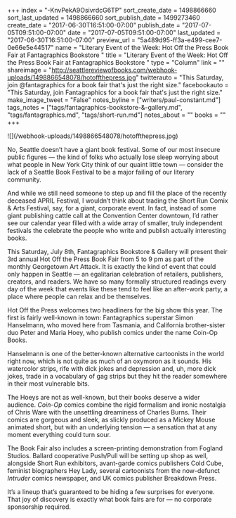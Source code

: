 +++
index = "-KnvPekA9OsivrdcG6TP"
sort_create_date = 1498866660
sort_last_updated = 1498866660
sort_publish_date = 1499273460
create_date = "2017-06-30T16:51:00-07:00"
publish_date = "2017-07-05T09:51:00-07:00"
date = "2017-07-05T09:51:00-07:00"
last_updated = "2017-06-30T16:51:00-07:00"
preview_url = "5a489d95-ff3a-e499-cee7-0e66e5e44517"
name = "Literary Event of the Week: Hot Off the Press Book Fair at Fantagraphics Bookstore "
title = "Literary Event of the Week: Hot Off the Press Book Fair at Fantagraphics Bookstore "
type = "Column"
link = ""
shareimage = "http://seattlereviewofbooks.com/webhook-uploads/1498866548078/hotoffthepress.jpg"
twitterauto = "This Saturday, join @fantagraphics for a book fair that's just the right size."
facebookauto = "This Saturday, join Fantagraphics for a book fair that's just the right size."
make_image_tweet = "False"
notes_byline = ["writers/paul-constant.md"]
tags_notes = ["tags/fantagraphics-bookstore-&amp;-gallery.md", "tags/fantagraphics.md", "tags/short-run.md"]
notes_about = ""
books = ""
+++
<p class="image">![](/webhook-uploads/1498866548078/hotoffthepress.jpg)</p>

No, Seattle doesn’t have a giant book festival. Some of our most insecure public figures — the kind of folks who actually lose sleep worrying about what people in New York City think of our quaint little town — consider the lack of a Seattle Book Festival to be a major failing of our literary community. 

And while we still need someone to step up and fill the place of the recently deceased APRIL Festival, I wouldn’t think about trading the Short Run Comix & Arts Festival, say, for a giant, corporate event. In fact, instead of some giant publishing cattle call at the Convention Center downtown, I’d rather see our calendar year filled with a wide array of smaller, truly independent festivals the celebrate the people who write and publish actually interesting books.

This Saturday, July 8th, Fantagraphics Bookstore & Gallery will present their 3rd annual Hot Off the Press Book Fair from 5 to 9 pm as part of the monthly Georgetown Art Attack. It is exactly the kind of event that could only happen in Seattle — an egalitarian celebration of retailers, publishers, creators, and readers. We have so many formally structured readings every day of the week that events like these tend to feel like an after-work party, a place where people can relax and be themselves.

Hot Off the Press welcomes two headliners for the big show this year. The first is fairly well-known in town:  Fantagraphics superstar Simon Hanselmann, who moved here from Tasmania, and California brother-sister duo Peter and Maria Hoey, who publish comics under the name Coin-Op Books.

Hanselmann is one of the better-known alternative cartoonists in the world right now, which is not quite as much of an oxymoron as it sounds. His watercolor strips, rife with dick jokes and depression and, uh, more dick jokes, trade in a vocabulary of gag strips but they hit the reader somewhere in their most vulnerable bits.

The Hoeys are not as well-known, but their books deserve a wider audience. *Coin-Op* comics combine the rigid formalism and ironic nostalgia of Chris Ware with the unsettling dreaminess of Charles Burns. Their comics are gorgeous and sleek, as slickly produced as a Mickey Mouse animated short, but with an underlying tension — a sensation that at any moment everything could turn sour.

The Book Fair also includes a screen-printing demonstration from Fogland Studios. Ballard cooperative Push/Pull will be setting up shop as well, alongside Short Run exhibitors, avant-garde comics publishers Cold Cube, feminist biographers Hey Lady, several cartoonists from the now-defunct *Intruder* comics newspaper, and UK comics publisher Breakdown Press. 

It’s a lineup that’s guaranteed to be hiding a few surprises for everyone. That joy of discovery is exactly what book fairs are for — no corporate sponsorship required.
